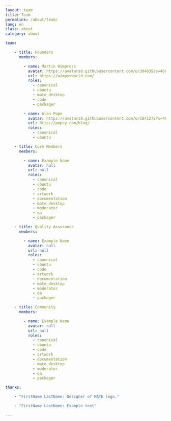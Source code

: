 ```yaml
---
layout: team
title: Team
permalink: /about/team/
lang: en
class: about
category: about

team:

    - title: Founders
      members:

        - name: Martin Wimpress
          avatar: https://avatars0.githubusercontent.com/u/304639?s=460&v=4
          url: https://wimpysworld.com/
          roles:
            - canonical
            - ubuntu
            - mate_desktop
            - code
            - packager

        - name: Alan Pope
          avatar: https://avatars0.githubusercontent.com/u/1841272?s=460&v=4
          url: http://popey.com/blog/
          roles:
            - canonical
            - ubuntu

    - title: Core Members
      members:

        - name: Example Name
          avatar: null
          url: null
          roles:
            - canonical
            - ubuntu
            - code
            - artwork
            - documentation
            - mate_desktop
            - moderator
            - qa
            - packager

    - title: Quality Assurance
      members:

        - name: Example Name
          avatar: null
          url: null
          roles:
            - canonical
            - ubuntu
            - code
            - artwork
            - documentation
            - mate_desktop
            - moderator
            - qa
            - packager

    - title: Community
      members:

        - name: Example Name
          avatar: null
          url: null
          roles:
            - canonical
            - ubuntu
            - code
            - artwork
            - documentation
            - mate_desktop
            - moderator
            - qa
            - packager

thanks:

    - "FirstName LastName: Designer of MATE logo."

    - "FirstName LastName: Example text"

---
```

